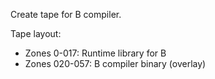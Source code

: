 Create tape for B compiler.

Tape layout:

 * Zones 0-017: Runtime library for B
 * Zones 020-057: B compiler binary (overlay)
